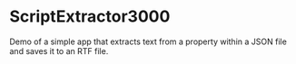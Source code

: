 # ScriptExtractor3000

Demo of a simple app that extracts text from a property within a JSON file and saves it to an RTF file.
 
